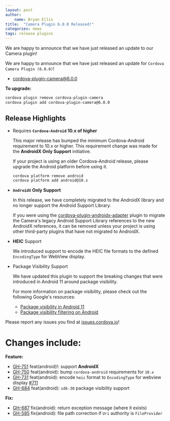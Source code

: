 ```yaml
---
layout: post
author:
    name: Bryan Ellis
title:  "Camera Plugin 6.0.0 Released!"
categories: news
tags: release plugins
---
```


We are happy to announce that we have just released an update to our Camera plugin!

We are happy to announce that we have just released an update for `Cordova Camera Plugin (6.0.0)`!

* [cordova-plugin-camera@6.0.0](https://www.npmjs.com/package/cordova-plugin-camera)

**To upgrade:**

```bash
cordova plugin remove cordova-plugin-camera
cordova plugin add cordova-plugin-camera@6.0.0
```

## Release Highlights

* Requires **`Cordova-Android` 10.x of higher**

    This major release has bumped the minimum Cordova-Android requirement to 10.x or higher. This requirement change was made for the **AndroidX Only Support** initiative.

    If your project is using an older Cordova-Android release, please upgrade the Android platform before using it.

    ```bash
    cordova platform remove android
    cordova platform add android@10.x
    ```

* **`AndroidX` Only Support**

    In this release, we have completely migrated to the AndroidX library and no longer support the Android Support Library. 

     If you were using the [cordova-plugin-androidx-adapter](https://www.npmjs.com/package/cordova-plugin-androidx-adapter) plugin to migrate the Camera's legacy Android Support Library references to the new AndroidX references, it can be removed unless your project is using other third-party plugins that have not migrated to AndroidX.

* **HEIC** Support

    We introduced support to encode the HEIC file formats to the defined `EncodingType` for WebView display.

* Package Visibility Support

    We have updated this plugin to support the breaking changes that were introduced in Android 11 around package visibility.

    For more information on package visibility, please check out the following Google's resources:

  * [Package visibility in Android 11](ttps://medium.com/androiddevelopers/package-visibility-in-android-11-cc857f221cd9)
  * [Package visibility filtering on Android](https://developer.android.com/training/package-visibility)

Please report any issues you find at [issues.cordova.io](http://issues.cordova.io/)!

<!--more-->
# Changes include:

**Feature:**

* [GH-751](https://github.com/apache/cordova-plugin-camera/pull/751) feat(android)!: support **AndroidX**
* [GH-750](https://github.com/apache/cordova-plugin-camera/pull/750) feat(android): bump `cordova-android` requirements for `10.x`
* [GH-731](https://github.com/apache/cordova-plugin-camera/pull/731) feat(android): encode `heic` format to `EncodingType` for webview display [#711](https://github.com/apache/cordova-plugin-camera/issues/711)
* [GH-684](https://github.com/apache/cordova-plugin-camera/pull/684) feat(android): `sdk-30` package visibility support

**Fix:**

* [GH-687](https://github.com/apache/cordova-plugin-camera/pull/687) fix(android): return exception message (where it exists)
* [GH-585](https://github.com/apache/cordova-plugin-camera/pull/585) fix(android): file path correction if `Uri` authority is `FileProvider`
